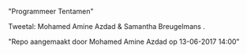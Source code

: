 "Programmeer Tentamen"

Tweetal: Mohamed Amine Azdad & Samantha Breugelmans .

"Repo aangemaakt door Mohamed Amine Azdad op 13-06-2017 14:00"

